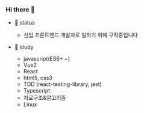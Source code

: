### Hi there 👋
- 🔭 status
  - 신입 프론트엔드 개발자로 일하기 위해 구직중입니다
  
- 🌱 study 
  - javascript(ES6+ ~)
  - Vue2
  - React
  - html5, css3 
  - TDD (react-testing-library, jest)
  - Typescript
  - 자료구조&알고리즘
  - Linux


<!--
**lee-chun-91/lee-chun-91** is a ✨ _special_ ✨ repository because its `README.md` (this file) appears on your GitHub profile.

Here are some ideas to get you started:

- 🔭 I’m currently working on ... 구직중입니다
- 🌱 I’m currently learning ... javascript, react, 자료구조&알고리즘을 공부하고 있습니다. 

- 👯 I’m looking to collaborate on ...
- 🤔 I’m looking for help with ...
- 💬 Ask me about ...
- 📫 How to reach me: ...
- 😄 Pronouns: ...
- ⚡ Fun fact: ...
-->
